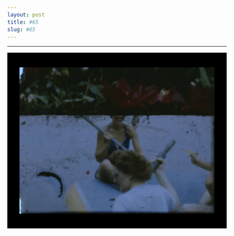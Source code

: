```yaml
---
layout: post
title: #65
slug: #65
---
```

---
<p class="description" style="text-align: center;">
<img src="/assets/danilo-luna-archives-27.jpg" />
  <br>
  <br>
